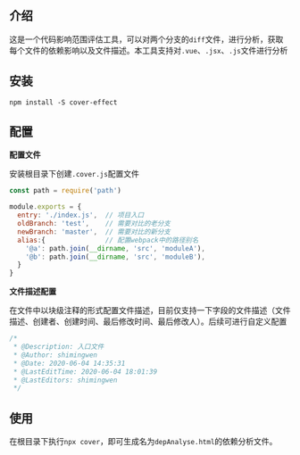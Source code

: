 ## 介绍

这是一个代码影响范围评估工具，可以对两个分支的`diff`文件，进行分析，获取每个文件的依赖影响以及文件描述。本工具支持对`.vue`、`.jsx`、`.js`文件进行分析

## 安装

`npm install -S cover-effect`

## 配置
**配置文件**

安装根目录下创建`.cover.js`配置文件
```js
const path = require('path')

module.exports = {
  entry: './index.js',  // 项目入口
  oldBranch: 'test',    // 需要对比的老分支
  newBranch: 'master',  // 需要对比的新分支
  alias:{               // 配置webpack中的路径别名
    '@a': path.join(__dirname, 'src', 'moduleA'),
    '@b': path.join(__dirname, 'src', 'moduleB'),
  }
}
```

**文件描述配置**

在文件中以块级注释的形式配置文件描述，目前仅支持一下字段的文件描述（文件描述、创建者、创建时间、最后修改时间、最后修改人）。后续可进行自定义配置

```js
/*
 * @Description: 入口文件
 * @Author: shimingwen
 * @Date: 2020-06-04 14:35:31
 * @LastEditTime: 2020-06-04 18:01:39
 * @LastEditors: shimingwen
 */ 
```

## 使用
在根目录下执行`npx cover`，即可生成名为`depAnalyse.html`的依赖分析文件。
